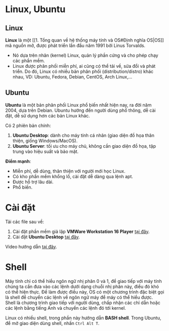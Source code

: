 
# Linux, Ubuntu

## Linux

**Linux** là một [[1. Tổng quan về hệ thống máy tính và OS#Định nghĩa OS|OS]] mã nguồn mở, được phát triển lần đầu năm 1991 bởi Linus Torvalds.
- Nó dựa trên nhân (kernel) Linux, quản lý phần cứng và cho phép chạy các phần mềm.
- Linux được phân phối miễn phí, ai cũng có thể tải về, sửa đổi và phát triển. Do đó, Linux có nhiều bản phân phối (distribution/distro) khác nhau, VD: Ubuntu, Fedora, Debian, CentOS, Arch Linux,…

## Ubuntu

**Ubuntu** là một bản phân phối Linux phổ biến nhất hiện nay, ra đời năm 2004, dựa trên Debian. Ubuntu hướng đến người dùng phổ thông, dễ cài đặt, dễ sử dụng hơn các bản Linux khác.

Có 2 phiên bản chính:
1. **Ubuntu Desktop**: dành cho máy tính cá nhân (giao diện đồ họa thân thiện, giống Windows/MacOS).
2. **Ubuntu Server**: tối ưu cho máy chủ, không cần giao diện đồ họa, tập trung vào hiệu suất và bảo mật.

**Điểm mạnh**:
- Miễn phí, dễ dùng, thân thiện với người mới học Linux.
- Có kho phần mềm khổng lồ, cài đặt dễ dàng qua lệnh apt.
- Được hỗ trợ lâu dài.
- Phổ biến.

# Cài đặt

Tải các file sau về:
1. Cài đặt phần mềm giả lập **VMWare Workstation 16 Player** [tại đây](https://drive.google.com/file/d/1VUtq7-kRx_o01B2XOOqAbBjIW0eKo9d5/view).
2. Cài đặt **Ubuntu Desktop** [tại đây](https://drive.google.com/file/d/1iz1owShhu9Ikt6i323HbtJSBPqpoi7Gy/view).

Video hướng dẫn [tại đây](youtube.com/watch?v=9rUhGWijf9U&authuser=0).

# Shell

Máy tính chỉ có thể hiểu ngôn ngữ nhị phân 0 và 1, để giao tiếp với máy tính chúng ta cần đưa vào các lệnh dưới dạng chuỗi nhị phân này, điều đó khó có thể hiện thực. Để làm được điều này, OS có một chương trình đặc biệt gọi là shell để chuyển các lệnh về ngôn ngữ máy để máy có thể hiểu được. Shell là chương trình giao tiếp với người dùng, chấp nhận các chỉ dẫn hoặc các lệnh bằng tiếng Anh và chuyển các lệnh đó tới kernel.

Linux có nhiều shell, trong phần này hướng dẫn **BASH shell**.
Trong Ubuntu, để mở giao diện dùng shell, nhấn `Ctrl Alt T`.













